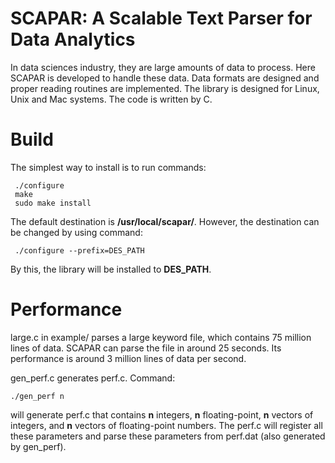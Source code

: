 # SCAPAR: A Scalable Text Parser for Data Analytics

In data sciences industry, they are large amounts of data to process. Here SCAPAR is developed to handle these data. Data formats are designed and proper reading routines are implemented. The library is designed for Linux, Unix and Mac systems. The code is written by C.

# Build
The simplest way to install is to run commands:
```
 ./configure
 make
 sudo make install
```

The default destination is **/usr/local/scapar/**. However, the destination can be changed by using command:
```
 ./configure --prefix=DES_PATH
```

By this, the library will be installed to **DES_PATH**.

# Performance
large.c in example/ parses a large keyword file, which contains 75 million lines of data. SCAPAR can parse
the file in around 25 seconds. Its performance is around 3 million lines of data per second.

gen_perf.c generates perf.c. Command:
```
./gen_perf n
```
will generate perf.c that contains **n** integers, **n** floating-point, **n** vectors of integers, and **n** vectors of floating-point numbers. The perf.c will register all these parameters and parse these parameters from perf.dat (also generated by gen_perf).
